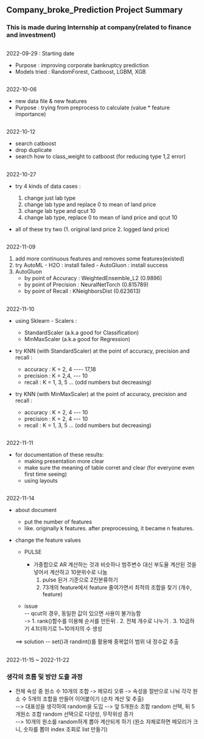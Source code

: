 ## Company_broke_Prediction Project Summary
### This is made during Internship at company(related to finance and investment) 

  
##
 2022-09-29 : Starting date  
  - Purpose : improving corporate bankruptcy prediction  
  - Models tried : RandomForest, Catboost, LGBM, XGB


##
2022-10-06  
  - new data file & new features  
  - Purpose : trying from preprocess to calculate (value * feature importance)


##
2022-10-12  
  - search catboost  
  - drop duplicate  
  - search how to class_weight to catboost (for reducing type 1,2 error)


##
2022-10-27  
  - try 4 kinds of data cases :  
    1) change just lab type  
    2) change lab type and replace 0 to mean of land price  
    3) change lab type and qcut 10  
    4) change lab type, replace 0 to mean of land price and qcut 10  

  - all of these try two (1. original land price 2. logged land price)


##
2022-11-09
1. add more continuous features and removes some features(existed)
2. try AutoML - H2O : install failed
              - AutoGluon : install success
3. AutoGluon
      - by point of Accuracy  : WeightedEnsemble_L2 (0.9896)
      - by point of Precision : NeuralNetTorch  (0.815789)
      - by point of Recall    : KNeighborsDist  (0.623613)
      

##
2022-11-10  
  - using Sklearn - Scalers :  
    - StandardScaler (a.k.a good for Classification)  
    - MinMaxScaler (a.k.a good for Regression)  
    
  - try KNN (with StandardScaler) at the point of accuracy, precision and recall : 
    - accuracy : K = 2, 4  ----  17,18
    - precision : K = 2,4,  ---  10 
    - recall : K = 1, 3, 5 ...  (odd numbers but decreasing)

  - try KNN (with MinMaxScaler) at the point of accuracy, precision and recall : 
    - accuracy : K = 2, 4  ---  10
    - precision : K = 2, 4  ---  10
    - recall : K = 1, 3, 5 ...  (odd numbers but decreasing)
    
    
##
2022-11-11  
  - for documentation of these results:  
    - making presentation more clear  
    - make sure the meaning of table corret and clear (for everyone even first time seeing)
    - using layouts

##
2022-11-14  
  - about document
    - put the number of features
    - like. originally k features. after preprocessing, it became n features.

  - change the feature values
    - PULSE
      - 가중합으로 AR 계산하는 것과 비슷하나 범주변수 대신 부도율 계산된 것을 넣어서 계산하고 10분위수로 나눔
        1. pulse 된거 기준으로 2진분류하기
        2. 73개의 feature에서 feature 줄여가면서 최적의 조합을 찾기 (개수, feature)
    
    - issue  
      -- qcut의 경우, 동일한 값이 있으면 사용이 불가능함  
      -> 1. rank()함수를 이용해 순서를 만든뒤 . 2. 전체 개수로 나누기 . 3. 10곱하기 4.1더하기로 1~10까지의 수 생성
    
    ==> solution
      -- set()과 randint()를 활용해 중복없이 범위 내 정수값 추출

##
2022-11-15 ~ 2022-11-22  
### 생각의 흐름 및 방안 도출 과정
  - 전체 속성 중 원소 수 10개의 조합 -> 메모리 오류 -> 속성을 절반으로 나눠 각각 원소 수 5개의 조합을 만들어 이어붙이기 (순차 계산 및 추출)  
  --> 대표성을 생각하여 random을 도입 --> 앞 5개원소 조합 random 선택, 뒤 5개원소 조합 random 선택으로 다양성, 무작위성 증가  
  --> 10개의 원소를 random하게 뽑아 계산되게 하기 (원소 자체로하면 메모리가 크니, 숫자를 뽑아 index 조회로 list 만들기)

